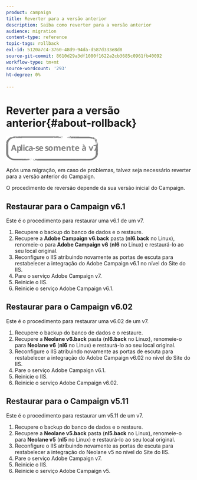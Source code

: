 ```yaml
---
product: campaign
title: Reverter para a versão anterior
description: Saiba como reverter para a versão anterior
audience: migration
content-type: reference
topic-tags: rollback
exl-id: 5120a7c4-3760-48d9-94da-d587d333e8d8
source-git-commit: 8610d29a3df1080f1622a2cb3685c0961fb40092
workflow-type: tm+mt
source-wordcount: '293'
ht-degree: 0%

---
```


# Reverter para a versão anterior{#about-rollback}

![](../../assets/v7-only.svg)

Após uma migração, em caso de problemas, talvez seja necessário reverter para a versão anterior do Campaign.

O procedimento de reversão depende da sua versão inicial do Campaign.

## Restaurar para o Campaign v6.1

Este é o procedimento para restaurar uma v6.1 de um v7.

1. Recupere o backup do banco de dados e o restaure.
1. Recupere a **Adobe Campaign v6.back** pasta (**nl6.back** no Linux), renomeie-o para **Adobe Campaign v6** (**nl6** no Linux) e restaurá-lo ao seu local original.
1. Reconfigure o IIS atribuindo novamente as portas de escuta para restabelecer a integração do Adobe Campaign v6.1 no nível do Site do IIS.
1. Pare o serviço Adobe Campaign v7.
1. Reinicie o IIS.
1. Reinicie o serviço Adobe Campaign v6.1.

## Restaurar para o Campaign v6.02

Este é o procedimento para restaurar uma v6.02 de um v7.

1. Recupere o backup do banco de dados e o restaure.
1. Recupere a **Neolane v6.back** pasta (**nl6.back** no Linux), renomeie-o para **Neolane v6** (**nl6** no Linux) e restaurá-lo ao seu local original.
1. Reconfigure o IIS atribuindo novamente as portas de escuta para restabelecer a integração do Adobe Campaign v6.02 no nível do Site do IIS.
1. Pare o serviço Adobe Campaign v6.1.
1. Reinicie o IIS.
1. Reinicie o serviço Adobe Campaign v6.02.

## Restaurar para o Campaign v5.11

Este é o procedimento para restaurar um v5.11 de um v7.

1. Recupere o backup do banco de dados e o restaure.
1. Recupere a **Neolane v5.back** pasta (**nl5.back** no Linux), renomeie-o para **Neolane v5** (**nl5** no Linux) e restaurá-lo ao seu local original.
1. Reconfigure o IIS atribuindo novamente as portas de escuta para restabelecer a integração do Neolane v5 no nível do Site do IIS.
1. Pare o serviço Adobe Campaign v7.
1. Reinicie o IIS.
1. Reinicie o serviço Adobe Campaign v5.
